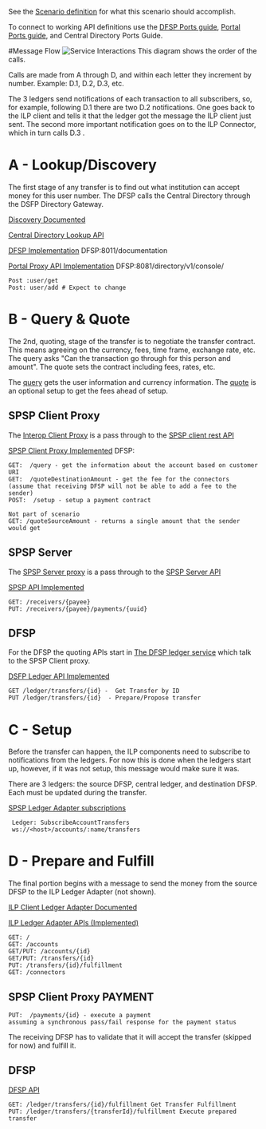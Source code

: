 See the [Scenario definition](https://github.com/LevelOneProject/Docs/wiki/L1P-Scenarios#send-money-to-anyone) for what this scenario should accomplish.

To connect to working API definitions use the [DFSP Ports guide](https://github.com/LevelOneProject/Docs/tree/master/DFSP#default-ports), [Portal Ports guide](https://github.com/LevelOneProject/Docs/blob/master/portal/Ports.md), and Central Directory Ports Guide.

#Message Flow
![Service Interactions](../../Wiki/Demo%20Service%20Interactions.png)
This diagram shows the order of the calls. 

Calls are made from A through D, and within each letter they increment by number. Example: D.1, D.2, D.3, etc. 

The 3 ledgers send notifications of each transaction to all subscribers, so, for example, following D.1 there are two D.2 notifications. One goes back to the ILP client and tells it that the ledger got the message the ILP client just sent. The second more important notification goes on to the ILP Connector, which in turn calls D.3 .

# A - Lookup/Discovery
The first stage of any transfer is to find out what institution can accept money for this user number. The DFSP calls the Central Directory through the DSFP Directory Gateway.

[Discovery Documented](https://github.com/LevelOneProject/Docs/blob/ccf08b20affc06bde8f587446fa0abf1975f3999/Discovery.md)

[Central Directory Lookup API](https://github.com/LevelOneProject/Docs/blob/master/CentralDirectory/central_directory_endpoints.md#lookup_resource)

[DFSP Implementation](http://ec2-35-163-231-111.us-west-2.compute.amazonaws.com:8011/documentation) DFSP:8011/documentation

[Portal Proxy API Implementation](http://ec2-35-163-231-111.us-west-2.compute.amazonaws.com:8081/directory/v1/console/) DFSP:8081/directory/v1/console/

    Post :user/get
    Post: user/add # Expect to change

# B - Query & Quote
The 2nd, quoting, stage of the transfer is to negotiate the transfer contract. This means agreeing on the currency, fees, time frame, exchange rate, etc. The query asks "Can the transaction go through for this person and amount". The quote sets the contract including fees, rates, etc.

The [query](https://github.com/LevelOneProject/ilp-spsp-client-rest#get-v1query) gets the user information and currency information. The [quote](https://github.com/LevelOneProject/ilp-spsp-client-rest#get-v1quotesourceamount) is an optional setup to get the fees ahead of setup.

## SPSP Client Proxy
The [Interop Client Proxy](https://github.com/LevelOneProject/interop-spsp-clientproxy) is a pass through to the [SPSP client rest API](https://github.com/LevelOneProject/ilp-spsp-client-rest/blob/master/README.md)

[SPSP Client Proxy Implemented](http://ec2-35-163-231-111.us-west-2.compute.amazonaws.com:8081/spsp/client/v1/console/) DFSP:

    GET:  /query - get the information about the account based on customer URI
    GET:  /quoteDestinationAmount - get the fee for the connectors 
    (assume that receiving DFSP will not be able to add a fee to the sender) 
    POST:  /setup - setup a payment contract

    Not part of scenario
    GET: /quoteSourceAmount - returns a single amount that the sender would get 

## SPSP Server
The [SPSP Server proxy](https://github.com/LevelOneProject/interop-spsp-backend-services) is a pass through to the [SPSP Server API](https://github.com/LevelOneProject/ilp-spsp-server)

[SPSP API Implemented](http://ec2-35-163-231-111.us-west-2.compute.amazonaws.com:8081/spsp/backend/v1/console/)

    GET: /receivers/{payee}   
    PUT: /receivers/{payee}/payments/{uuid}   

## DFSP
For the DFSP the quoting APIs start in [The DFSP ledger service](https://github.com/LevelOneProject/Docs/tree/master/DFSP) which talk to the SPSP Client proxy.

[DSFP Ledger API Implemented](http://ec2-35-163-231-111.us-west-2.compute.amazonaws.com:8014/documentation#/) 

    GET /ledger/transfers/{id} -  Get Transfer by ID  
    PUT /ledger/transfers/{id}  - Prepare/Propose transfer


# C - Setup
Before the transfer can happen, the ILP components need to subscribe to notifications from the ledgers. For now this is done when the ledgers start up, however, if it was not setup, this message would make sure it was. 

There are 3 ledgers: the source DFSP, central ledger, and destination DFSP. Each must be updated during the transfer. 

[SPSP Ledger Adapter subscriptions](https://github.com/LevelOneProject/Docs/blob/master/ILP/ledger-adapter.md#subscribe-to-account-transfers)

     Ledger: SubscribeAccountTransfers  
     ws://<host>/accounts/:name/transfers   


# D - Prepare and Fulfill
The final portion begins with a message to send the money from the source DFSP to the ILP Ledger Adapter (not shown). 

[ILP Client Ledger Adapter Documented](https://github.com/LevelOneProject/Docs/blob/master/ILP/ledger-adapter.md)

[ILP Ledger Adapter APIs (Implemented)](http://ec2-35-163-231-111.us-west-2.compute.amazonaws.com:8081/ilp/ledger/v1/console/)

    GET: /   
    GET: /accounts   
    GET/PUT: /accounts/{id}   
    GET/PUT: /transfers/{id}   
    PUT: /transfers/{id}/fulfillment   
    GET: /connectors   

## SPSP Client Proxy PAYMENT
    PUT:  /payments/{id} - execute a payment 
    assuming a synchronous pass/fail response for the payment status

The receiving DFSP has to validate that it will accept the transfer (skipped for now) and fulfill it. 
## DFSP

[DFSP API](http://ec2-35-163-231-111.us-west-2.compute.amazonaws.com:8014/documentation#/)

    GET: /ledger/transfers/{id}/fulfillment Get Transfer Fulfillment   
    PUT: /ledger/transfers/{transferId}/fulfillment Execute prepared transfer   

